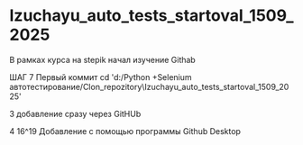 
# Izuchayu_auto_tests_startoval_1509_2025
В рамках курса на stepik начал изучение Githab

ШАГ 7                           Первый коммит
cd 'd:/Python +Selenium автотестирование/Clon_repozitory\Izuchayu_auto_tests_startoval_1509_2025'

3 добавление сразу через GitHUb

4 16^19  Добавление с помощью программы  Github Desktop    


